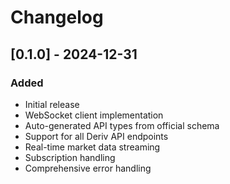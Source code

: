 # Changelog

## [0.1.0] - 2024-12-31

### Added
- Initial release
- WebSocket client implementation
- Auto-generated API types from official schema
- Support for all Deriv API endpoints
- Real-time market data streaming
- Subscription handling
- Comprehensive error handling
